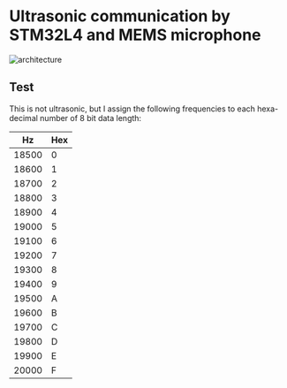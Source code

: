 # Ultrasonic communication by STM32L4 and MEMS microphone

![architecture](https://docs.google.com/drawings/d/e/2PACX-1vR1KKp2QeL_SmrnUsTl5zcwddQToPJmnSBHFnxiw78y3_3mjA7EzNl2iNcUA5aOW_jRAQapTNji-eJ7/pub?w=480&h=189)

## Test

This is not ultrasonic, but I assign the following frequencies to each hexa-decimal number of 8 bit data length:

|Hz   |Hex|
|-----|---|
|18500| 0 |
|18600| 1 |
|18700| 2 |
|18800| 3 |
|18900| 4 |
|19000| 5 |
|19100| 6 |
|19200| 7 |
|19300| 8 |
|19400| 9 |
|19500| A |
|19600| B |
|19700| C |
|19800| D |
|19900| E |
|20000| F |
